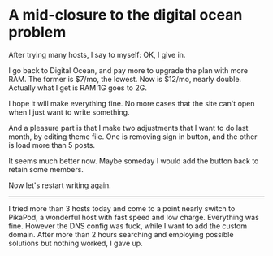 # A mid-closure to the digital ocean problem

After trying many hosts, I say to myself: OK, I give in.

I go back to Digital Ocean, and pay more to upgrade the plan with more RAM. The former is $7/mo, the lowest. Now is $12/mo, nearly double. Actually what I get is RAM 1G goes to 2G.

I hope it will make everything fine. No more cases that the site can't open when I just want to write something.

And a pleasure part is that I make two adjustments that I want to do last month, by editing theme file. One is removing sign in button, and the other is load more than 5 posts.

It seems much better now. Maybe someday I would add the button back to retain some members.

Now let's restart writing again.

------

I tried more than 3 hosts today and come to a point nearly switch to PikaPod, a wonderful host with fast speed and low charge. Everything was fine. However  the DNS config was fuck, while I want to add the custom domain. After more than 2 hours searching and employing possible solutions but nothing worked, I gave up.